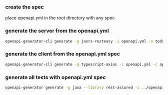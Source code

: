 
### create the spec

place openapi.yml in the root directory with any spec


### generate the server from the openapi.yml

```bash
openapi-generator-cli generate -g jaxrs-resteasy -i openapi.yml -o todo-server
```

### generate the client from the openapi.yml spec

```bash
openapi-generator-cli generate -g typescript-axios -i openapi.yml -c api-specifications/todo-ts-client-config.yml -o todo-client
```

### generate all tests with openapi.yml spec

```bash
openapi-generator generate -g java --library rest-assured -i ../openapi.yml -c ../api-specifications/todo-test-generator-config.yml --ignore-file-override ../api-specifications/openapi-test-ignore -t ../api-specifications/rest-assured-templates/ -o ./
```